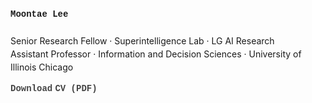 <p align="left" style="line-height:1.5;">
  <strong style="font-family:Courier New">Moontae Lee</strong><br>
  <br>
  Senior Research Fellow · Superintelligence Lab · LG AI Research<br>
  Assistant Professor · Information and Decision Sciences · University of Illinois Chicago<br>
</p>

<p align="left" style="margin-top:1rem;">
  <a href="./Moontae Lee - CV (2025).pdf" style="text-decoration:none; color:#444;">
      <strong style="font-family:Courier New">Download CV (PDF)</strong><br>
  </a>
</p>


